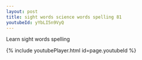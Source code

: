 ```yaml
---
layout: post
title: sight words science words spelling 81
youtubeId: yYbLI5n9VyQ
---
```

 
 
Learn sight words spelling
 
 
 
 
{% include youtubePlayer.html id=page.youtubeId %}
 
 
